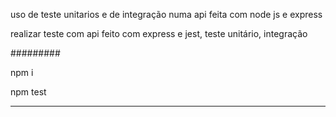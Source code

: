 
uso de teste unitarios e de integração numa api feita com node js e express

realizar teste com api feito com express e jest, teste unitário, integração


#########

npm i 

npm test

*************


